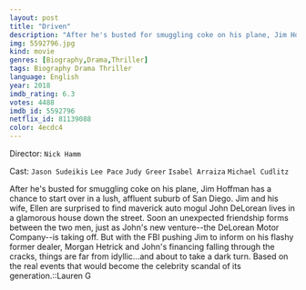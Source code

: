 ```yaml
---
layout: post
title: "Driven"
description: "After he's busted for smuggling coke on his plane, Jim Hoffman has a chance to start over in a lush, affluent suburb of San Diego. Jim and his wife, Ellen are surprised to find maverick auto mogul John DeLorean lives in a glamorous house down the street. Soon an unexpected friendship forms between the two men, just as John's new venture--the DeLorean Motor Company--is taking off. But with the FBI pushing Jim to inform on his flashy former dealer, Morgan Hetrick and John's financing falling through the cracks, things are.."
img: 5592796.jpg
kind: movie
genres: [Biography,Drama,Thriller]
tags: Biography Drama Thriller 
language: English
year: 2018
imdb_rating: 6.3
votes: 4488
imdb_id: 5592796
netflix_id: 81139088
color: 4ecdc4
---
```

Director: `Nick Hamm`  

Cast: `Jason Sudeikis` `Lee Pace` `Judy Greer` `Isabel Arraiza` `Michael Cudlitz` 

After he's busted for smuggling coke on his plane, Jim Hoffman has a chance to start over in a lush, affluent suburb of San Diego. Jim and his wife, Ellen are surprised to find maverick auto mogul John DeLorean lives in a glamorous house down the street. Soon an unexpected friendship forms between the two men, just as John's new venture--the DeLorean Motor Company--is taking off. But with the FBI pushing Jim to inform on his flashy former dealer, Morgan Hetrick and John's financing falling through the cracks, things are far from idyllic...and about to take a dark turn. Based on the real events that would become the celebrity scandal of its generation.::Lauren G